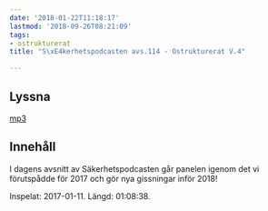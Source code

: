 ```yaml
---
date: '2018-01-22T11:18:17'
lastmod: '2018-09-26T08:21:09'
tags:
- ostrukturerat
title: "S\xE4kerhetspodcasten avs.114 - Ostrukturerat V.4"

---
```

## Lyssna

[mp3](http://traffic.libsyn.com/sakerhetspodcasten/Ostrukturerat_2018-01-11.mp3)

## Innehåll

I dagens avsnitt av Säkerhetspodcasten går panelen igenom det vi förutspådde för
2017 och gör nya gissningar inför 2018!

Inspelat: 2017-01-11. Längd: 01:08:38.
